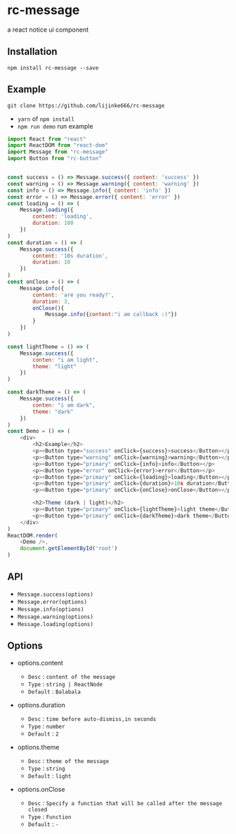 # rc-message
a react notice ui component 

## Installation
```
npm install rc-message --save
```

## Example
```
git clone https://github.com/lijinke666/rc-message
```
 - `yarn` of `npm install`
 - `npm run demo`   run example


```javascript
import React from "react"
import ReactDOM from "react-dom"
import Message from "rc-message"
import Button from "rc-button"


const success = () => Message.success({ content: 'success' })
const warning = () => Message.warning({ content: 'warning' })
const info = () => Message.info({ content: 'info' })
const error = () => Message.error({ content: 'error' })
const loading = () => (
    Message.loading({
        content: 'loading',
        duration: 100
    })
)
const duration = () => (
    Message.success({
        content: '10s duration',
        duration: 10
    })
)
const onClose = () => (
    Message.info({
        content: 'are you ready?',
        duration: 3,
        onClose(){
            Message.info({content:"i am callback :)"})
        }
    })
)

const lightTheme = () => (
    Message.success({
        conten: "i am light",
        theme: "light"
    })
)

const darkTheme = () => (
    Message.success({
        conten: "i am dark",
        theme: "dark"
    })
)
const Demo = () => (
    <div>
        <h2>Example</h2>
        <p><Button type="success" onClick={success}>success</Button></p>
        <p><Button type="warning" onClick={warning}>warning</Button></p>
        <p><Button type="primary" onClick={info}>info</Button></p>
        <p><Button type="error" onClick={error}>error</Button></p>
        <p><Button type="primary" onClick={loading}>loading</Button></p>
        <p><Button type="primary" onClick={duration}>10s duration</Button></p>
        <p><Button type="primary" onClick={onClose}>onClose</Button></p>

        <h2>Theme (dark | light)</h2>
        <p><Button type="primary" onClick={lightTheme}>light theme</Button></p>
        <p><Button type="primary" onClick={darkTheme}>dark theme</Button></p>
    </div>
)
ReactDOM.render(
    <Demo />,
    document.getElementById('root')
)
```

## API 
- `Message.success(options)`
- `Message.error(options)`
- `Message.info(options)`
- `Message.warning(options)`
- `Message.loading(options)`

## Options 
- options.content
  - `Desc` : `content of the message`
  - `Type` : `string | ReactNode`
  - `Default` : `Balabala`

- options.duration 
  - `Desc` : `time before auto-dismiss,in seconds`
  - `Type` : `number`
  - `Default` : `2`

- options.theme 
  - `Desc` : `theme of the message`
  - `Type` : `string`
  - `Default` : `light`

- options.onClose 
  - `Desc` : `Specify a function that will be called after the message closed`
  - `Type` : `Function`
  - `Default` : `-`
